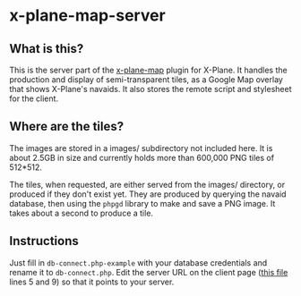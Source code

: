 # x-plane-map-server

## What is this?

This is the server part of the [x-plane-map](https://github.com/foucdeg/x-plane-map) plugin for X-Plane. It handles the production and display of semi-transparent tiles, as a Google Map overlay that shows X-Plane's navaids. It also stores the remote script and stylesheet for the client.

## Where are the tiles?

The images are stored in a images/ subdirectory not included here. It is about 2.5GB in size and currently holds more than 600,000 PNG tiles of 512*512.

The tiles, when requested, are either served from the images/ directory, or produced if they don't exist yet. They are produced by querying the navaid database, then using the `phpgd` library to make and save a PNG image. It takes about a second to produce a tile.

## Instructions

Just fill in `db-connect.php-example` with your database credentials and rename it to `db-connect.php`. Edit the server URL on the client page ([this file](https://github.com/foucdeg/x-plane-map/blob/master/res/index.html) lines 5 and 9) so that it points to your server.

